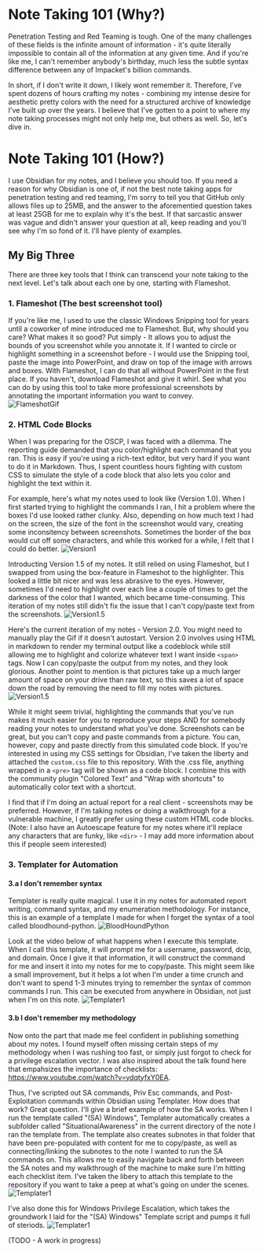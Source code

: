 # Note Taking 101 (Why?)
Penetration Testing and Red Teaming is tough. One of the many challenges of these fields is the infinite amount of information - it's quite literally impossible to contain all of the information at any given time. And if you're like me, I can't remember anybody's birthday, much less the subtle syntax difference between any of Impacket's billion commands.  

In short, if I don't write it down, I likely wont remember it. Therefore, I've spent dozens of hours crafting my notes - combining my intense desire for aesthetic pretty colors with the need for a structured archive of knowledge I've built up over the years. I believe that I've gotten to a point to where my note taking processes might not only help me, but others as well. So, let's dive in.
 
# Note Taking 101 (How?)
I use Obsidian for my notes, and I believe you should too. If you need a reason for why Obsidian is one of, if not the best note taking apps for penetration testing and red teaming, I'm sorry to tell you that GitHub only allows files up to 25MB, and the answer to the aforementied question takes at least 25GB for me to explain why it's the best. If that sarcastic answer was vague and didn't answer your question at all, keep reading and you'll see why I'm so fond of it. I'll have plenty of examples.

## My Big Three
There are three key tools that I think can transcend your note taking to the next level. Let's talk about each one by one, starting with Flameshot. 

### 1. Flameshot (The best screenshot tool)
If you're like me, I used to use the classic Windows Snipping tool for years until a coworker of mine introduced me to Flameshot. But, why should you care? What makes it so good? Put simply - It allows you to adjust the bounds of you screenshot while you annotate it. If I wanted to circle or highlight something in a screenshot before - I would use the Snipping tool, paste the image into PowerPoint, and draw on top of the image with arrows and boxes. With Flameshot, I can do that all without PowerPoint in the first place. If you haven't, download Flameshot and give it whirl. See what you can do by using this tool to take more professional screenshots by annotating the important information you want to convey.  
![FlameshotGif](/media/Flameshot.gif)




### 2. HTML Code Blocks 
When I was preparing for the OSCP, I was faced with a dilemma. The reporting guide demanded that you color/highlight each command that you ran. This is easy if you're using a rich-text editor, but very hard if you want to do it in Markdown. Thus, I spent countless hours fighting with custom CSS to simulate the style of a code block that also lets you color and highlight the text within it.

For example, here's what my notes used to look like (Version 1.0). When I first started trying to highlight the commands I ran, I hit a problem where the boxes I'd use looked rather clunky. Also, depending on how much text I had on the screen, the size of the font in the screenshot would vary, creating some inconsitency between screenshots. Sometimes the border of the box would cut off some characters, and while this worked for a while, I felt that I could do better.
![Version1](/media/version1.png)

Introducting Version 1.5 of my notes. It still relied on using Flameshot, but I swapped from using the box-feature in Flameshot to the highlighter. This looked a little bit nicer and was less abrasive to the eyes. However, sometimes I'd need to highlight over each line a couple of times to get the darkness of the color that I wanted, which became time-consuming. This iteration of my notes still didn't fix the issue that I can't copy/paste text from the screenshots.
![Version1.5](/media/version1point5.png)

Here's the current iteration of my notes - Version 2.0. You might need to manually play the Gif if it doesn't autostart. Version 2.0 involves using HTML in markdown to render my terminal output like a codeblock while still allowing me to highlight and colorize whatever text I want inside `<span>` tags. Now I can copy/paste the output from my notes, and they look glorious. Another point to mention is that pictures take up a much larger amount of space on your drive than raw text, so this saves a lot of space down the road by removing the need to fill my notes with pictures.
![Version1.5](/media/version2.gif)


While it might seem trivial, highlighting the commands that you've run makes it much easier for you to reproduce your steps AND for somebody reading your notes to understand what you've done. Screenshots can be great, but you can't copy and paste commands from a picture. You can, however, copy and paste directly from this simulated code block. If you're interested in using my CSS settings for Obsidian, I've taken the liberty and attached the `custom.css` file to this repository. With the .css file, anything wrapped in a `<pre>` tag will be shown as a code block. I combine this with the community plugin "Colored Text" and "Wrap with shortcuts" to automatically color text with a shortcut.  

I find that if I'm doing an actual report for a real client - screenshots may be preferred. However, if I'm taking notes or doing a walkthrough for a vulnerable machine, I greatly prefer using these custom HTML code blocks. (Note: I also have an Autoescape feature for my notes where it'll replace any characters that are funky, like `<dir>` - I may add more information about this if people seem interested)

 
### 3. Templater for Automation

#### 3.a I don't remember syntax 

Templater is really quite magical. I use it in my notes for automated report writing, command syntax, and my enumeration methodology. For instance, this is an example of a template I made for when I forget the syntax of a tool called bloodhound-python. 
![BloodHoundPython](/media/bloodhoundpython.png)

Look at the video below of what happens when I execute this template. When I call this template, it will prompt me for a username, password, dcip, and domain. Once I give it that information, it will construct the command for me and insert it into my notes for me to copy/paste. This might seem like a small improvement, but it helps a lot when I'm under a time crunch and don't want to spend 1-3 minutes trying to remember the syntax of common commands I run. This can be executed from anywhere in Obsidian, not just when I'm on this note.
![Templater1](/media/templater1.gif)

#### 3.b I don't remember my methodology

Now onto the part that made me feel confident in publishing something about my notes. I found myself often missing certain steps of my methodology when I was rushing too fast, or simply just forgot to check for a privilege escalation vector. I was also inspired about the talk found here that empahsizes the importance of checklists: https://www.youtube.com/watch?v=ydqtyfxY0EA. 

Thus, I've scripted out SA commands, Priv Esc commands, and Post-Exploitation commands within Obsidian using Templater. How does that work? Great question. I'll give a brief example of how the SA works. When I run the template called "(SA) Windows", Templater automatically creates a subfolder called "SituationalAwareness" in the current directory of the note I ran the template from. The template also creates subnotes in that folder that have been pre-populated with content for me to copy/paste, as well as connecting/linking the subnotes to the note I wanted to run the SA commands on. This allows me to easily navigate back and forth between the SA notes and my walkthrough of the machine to make sure I'm hitting each checklist item. I've taken the libery to attach this template to the repository if you want to take a peep at what's going on under the scenes.
![Templater1](/media/templater2.gif)


I've also done this for Windows Privilege Escalation, which takes the groundwork I laid for the "(SA) Windows" Template script and pumps it full of steriods. 
![Templater1](/media/templater3.gif)

(TODO - A work in progress)
